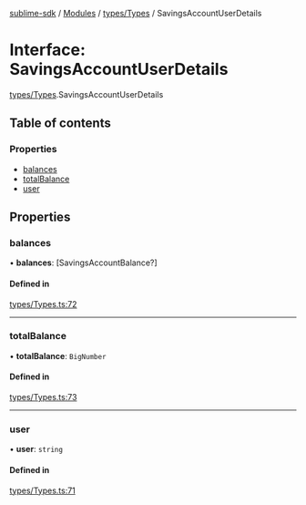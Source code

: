 [sublime-sdk](../README.md) / [Modules](../modules.md) / [types/Types](../modules/types_Types.md) / SavingsAccountUserDetails

# Interface: SavingsAccountUserDetails

[types/Types](../modules/types_Types.md).SavingsAccountUserDetails

## Table of contents

### Properties

- [balances](types_Types.SavingsAccountUserDetails.md#balances)
- [totalBalance](types_Types.SavingsAccountUserDetails.md#totalbalance)
- [user](types_Types.SavingsAccountUserDetails.md#user)

## Properties

### balances

• **balances**: [SavingsAccountBalance?]

#### Defined in

[types/Types.ts:72](https://github.com/akshay111meher/sublime-sdk/blob/14369ff/src/types/Types.ts#L72)

___

### totalBalance

• **totalBalance**: `BigNumber`

#### Defined in

[types/Types.ts:73](https://github.com/akshay111meher/sublime-sdk/blob/14369ff/src/types/Types.ts#L73)

___

### user

• **user**: `string`

#### Defined in

[types/Types.ts:71](https://github.com/akshay111meher/sublime-sdk/blob/14369ff/src/types/Types.ts#L71)
